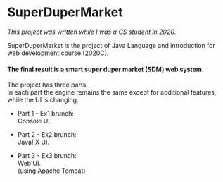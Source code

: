 # SuperDuperMarket

*This project was written while I was a CS student in 2020.*

SuperDuperMarket is the project of Java Language and introduction for web development course (2020C).

#### The final result is a smart super duper market (SDM) web system.    
  
  

The project has three parts.  
In each part the engine remains the same except for additional features, while the UI is changing.

* Part 1 - Ex1 brunch:  
Console UI.

* Part 2 - Ex2 brunch:  
JavaFX UI.

* Part 3 - Ex3 brunch:  
Web UI.  
(using Apache Tomcat) 
